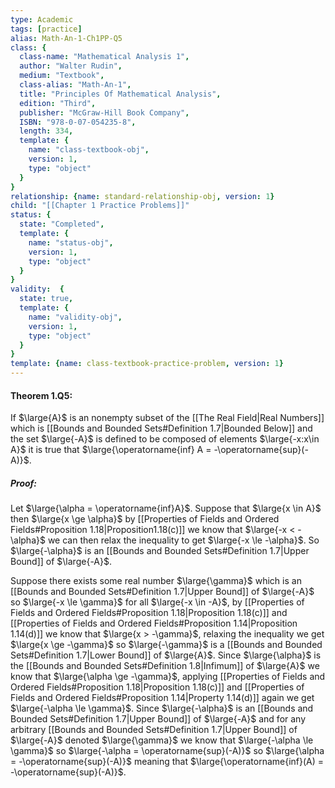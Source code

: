 ```yaml
---
type: Academic
tags: [practice]
alias: Math-An-1-Ch1PP-Q5
class: {
  class-name: "Mathematical Analysis 1",
  author: "Walter Rudin",
  medium: "Textbook",
  class-alias: "Math-An-1",
  title: "Principles Of Mathematical Analysis",
  edition: "Third",
  publisher: "McGraw-Hill Book Company",
  ISBN: "978-0-07-054235-8",
  length: 334,
  template: {
    name: "class-textbook-obj",
    version: 1,
    type: "object"
  }
}
relationship: {name: standard-relationship-obj, version: 1}
child: "[[Chapter 1 Practice Problems]]"
status: {
  state: "Completed",
  template: {
    name: "status-obj",
    version: 1,
    type: "object"
  }
}
validity:  {
  state: true,
  template: {
    name: "validity-obj",
    version: 1,
    type: "object"
  }
}
template: {name: class-textbook-practice-problem, version: 1}
---
```

#### Theorem 1.Q5:
If $\large{A}$ is an nonempty subset of the [[The Real Field|Real Numbers]] which is [[Bounds and Bounded Sets#Definition 1.7|Bounded Below]] and the set $\large{-A}$ is defined to be composed of elements $\large{-x:x\in A}$ it is true that $\large{\operatorname{inf} A = -\operatorname{sup}(-A)}$.

##### Proof:
Let $\large{\alpha = \operatorname{inf}A}$. Suppose that $\large{x \in A}$ then $\large{x \ge \alpha}$ by [[Properties of Fields and Ordered Fields#Proposition 1.18|Proposition1.18(c)]] we know that $\large{-x < -\alpha}$ we can then relax the inequality to get $\large{-x \le -\alpha}$. So $\large{-\alpha}$ is an [[Bounds and Bounded Sets#Definition 1.7|Upper Bound]] of $\large{-A}$.

Suppose there exists some real number $\large{\gamma}$ which is an [[Bounds and Bounded Sets#Definition 1.7|Upper Bound]] of $\large{-A}$ so $\large{-x \le \gamma}$ for all $\large{-x \in -A}$, by [[Properties of Fields and Ordered Fields#Proposition 1.18|Proposition 1.18(c)]] and [[Properties of Fields and Ordered Fields#Proposition 1.14|Proposition 1.14(d)]] we know that $\large{x > -\gamma}$, relaxing the inequality we get $\large{x \ge -\gamma}$ so $\large{-\gamma}$ is a [[Bounds and Bounded Sets#Definition 1.7|Lower Bound]] of $\large{A}$. Since $\large{\alpha}$ is the [[Bounds and Bounded Sets#Definition 1.8|Infimum]] of $\large{A}$ we know that $\large{\alpha \ge -\gamma}$, applying [[Properties of Fields and Ordered Fields#Proposition 1.18|Proposition 1.18(c)]] and [[Properties of Fields and Ordered Fields#Proposition 1.14|Property 1.14(d)]] again we get $\large{-\alpha \le \gamma}$. Since $\large{-\alpha}$ is an [[Bounds and Bounded Sets#Definition 1.7|Upper Bound]] of $\large{-A}$ and for any arbitrary [[Bounds and Bounded Sets#Definition 1.7|Upper Bound]] of $\large{-A}$ denoted $\large{\gamma}$ we know that $\large{-\alpha \le \gamma}$ so $\large{-\alpha = \operatorname{sup}(-A)}$ so $\large{\alpha = -\operatorname{sup}(-A)}$ meaning that $\large{\operatorname{inf}(A) = -\operatorname{sup}(-A)}$. 